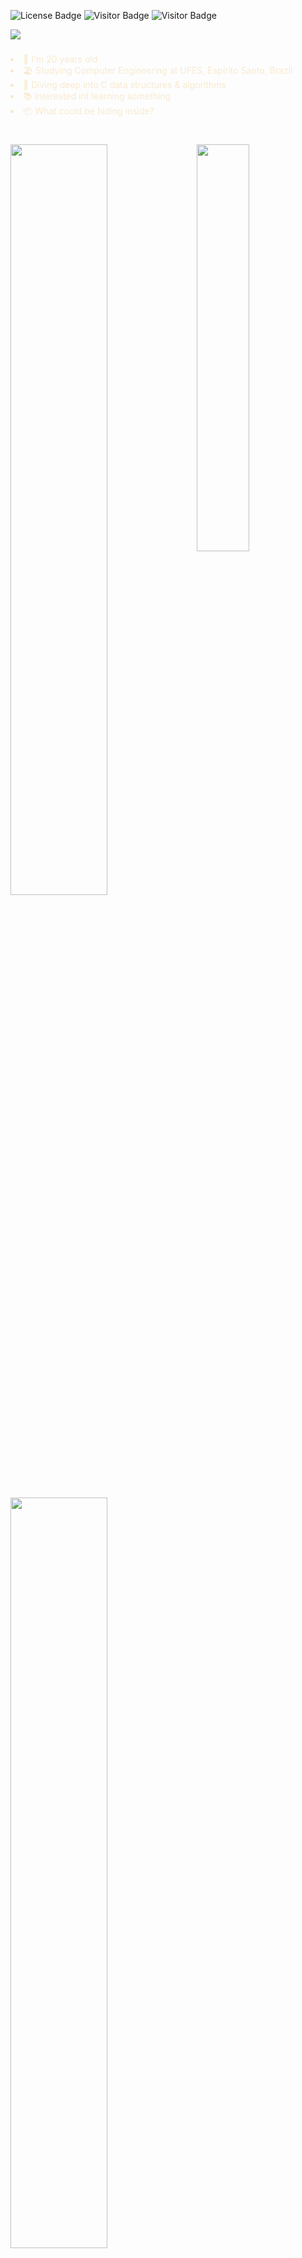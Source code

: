 ![License Badge](https://img.shields.io/badge/license-MIT-blue)
![Visitor Badge](https://visitor-badge.laobi.icu/badge?page_id=edualfo.visitor-badge)
![Visitor Badge](https://img.shields.io/badge/made%20in-brazil-green)

<div align="left">
  <img src="https://readme-typing-svg.herokuapp.com?font=Consolas&weight=400&size=24&duration=4000&pause=600&width=600&height=40&color=F5E1C0&background=430516&center=false&vCenter=true&lines=>+Hi%2C+I'm+Eduardo+Abreu!%F0%9F%91%8B%F0%9F%91%8B;>+I'm+a+computer+engineering+student;>+Check+out+some+stuff+below+%F0%9F%8D%B7%F0%9F%97%BF">
</div>

###

<span style="color: #F8E9D0;" align="left">
  <u2>
    <li>🤠 I'm 20 years old</li>
    <li>🏖️ Studying Computer Engineering at UFES, Espírito Santo, Brazil</li>
    <li>🤿 Diving deep into C data structures & algorithms</li>
    <li>📚 Interested int learning something</li>
    <li>📦 What could be hiding inside?</li>
  </u2>
</span>

#

<div class="Stats Card">
  <img width="40.85%" align=right src="https://github-readme-stats.vercel.app/api/top-langs/?username=edualfo&card_width=200&theme=moltack&bg_color=&border_radius=5&hide_border=true&border_color=&exclude_repo=&hide=&langs_count=10&layout=">
</div>

<div class="Streak Card">
  <img width="55.5%" src="https://streak-stats.demolab.com?user=edualfo&ring&theme=moltack&stroke=86092C&ring=&fire=&currStreakNum=&currStreakLabel=&border_radius=5&hide_border=true">
</div>

<div class="Languages Card">
  <img width="55.5%" src="https://github-readme-stats.vercel.app/api?username=edualfo&card_width=200&show_icons=true&theme=moltack&bg_color=&include_all_commits=true&count_private=true&hide_rank=false&border_radius=5&hide_border=true&border_color=545d68"/>
</div>

<!---

#

![snake gif](https://github.com/edualfo/edualfo/blob/output/github-contribution-grid-snake.svg)

<!---
eduabreulfo/eduabreulfo is a ✨ special ✨ repository because its `README.md` (this file) appears on your GitHub profile.
You can click the Preview link to take a look at your changes.
--->
